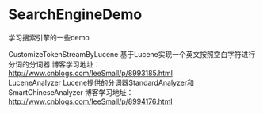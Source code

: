 # SearchEngineDemo
学习搜索引擎的一些demo

CustomizeTokenStreamByLucene 基于Lucene实现一个英文按照空白字符进行分词的分词器 博客学习地址：http://www.cnblogs.com/leeSmall/p/8993185.html  
LuceneAnalyzer Lucene提供的分词器StandardAnalyzer和SmartChineseAnalyzer 博客学习地址：http://www.cnblogs.com/leeSmall/p/8994176.html  


